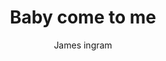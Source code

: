 ---
layout: post
title: Baby come to me
author: James ingram
language: "Français"
image:
  artist: james-ingram.png
---